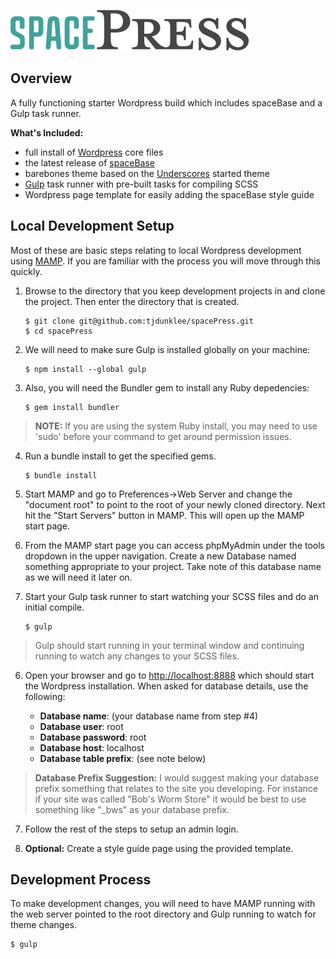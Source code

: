 ![Banner Image](logo-spacepress-repo.png)

## Overview
A fully functioning starter Wordpress build which includes spaceBase and a Gulp task runner.

**What's Included:**
- full install of [Wordpress](https://wordpress.org/) core files
- the latest release of [spaceBase](http://spacebase.space150.com/)
- barebones theme based on the [Underscores](http://underscores.me/) started theme
- [Gulp](http://gulpjs.com/) task runner with pre-built tasks for compiling SCSS
- Wordpress page template for easily adding the spaceBase style guide

## Local Development Setup
Most of these are basic steps relating to local Wordpress development using [MAMP](https://www.mamp.info/en/). If you are familiar with the process you will move through this quickly.

1. Browse to the directory that you keep development projects in and clone the project. Then enter the directory that is created.
    ```
    $ git clone git@github.com:tjdunklee/spacePress.git
    $ cd spacePress
    ```

2. We will need to make sure Gulp is installed globally on your machine:
    ```
    $ npm install --global gulp
    ```
 
3. Also, you will need the Bundler gem to install any Ruby depedencies:
    ```
    $ gem install bundler
    ```
    
  > **NOTE:** If you are using the system Ruby install, you may need to use 'sudo' before your command to get around permission issues.

4. Run a bundle install to get the specified gems.
    ```
    $ bundle install
    ```

3. Start MAMP and go to Preferences->Web Server and change the "document root" to point to the root of your newly cloned directory. Next hit the "Start Servers" button in MAMP. This will open up the MAMP start page.

4. From the MAMP start page you can access phpMyAdmin under the tools dropdown in the upper navigation. Create a new Database named something appropriate to your project. Take note of this database name as we will need it later on.
    
5. Start your Gulp task runner to start watching your SCSS files and do an initial compile.
    ```
    $ gulp
    ```
  > Gulp should start running in your terminal window and continuing running to watch any changes to your SCSS files.
    
6. Open your browser and go to [http://localhost:8888](http://localhost:8888) which should start the Wordpress installation. When asked for database details, use the following:

    - **Database name**: (your database name from step #4)
    - **Database user**: root
    - **Database password**: root
    - **Database host**: localhost
    - **Database table prefix**: (see note below)
  
  > **Database Prefix Suggestion:** I would suggest making your database prefix something that relates to the site you developing. For instance if your site was called "Bob's Worm Store" it would be best to use something like "_bws" as your database prefix.

7. Follow the rest of the steps to setup an admin login.

8. **Optional:** Create a style guide page using the provided template.

## Development Process
To make development changes, you will need to have MAMP running with the web server pointed to the root directory and Gulp running to watch for theme changes. 

```
$ gulp
```
